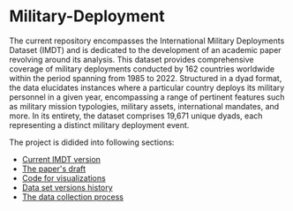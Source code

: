 # Military-Deployment

The current repository encompasses the International Military Deployments Dataset (IMDT) and is dedicated to the development of an academic paper revolving around its analysis. This dataset provides comprehensive coverage of military deployments conducted by 162 countries worldwide within the period spanning from 1985 to 2022. Structured in a dyad format, the data elucidates instances where a particular country deploys its military personnel in a given year, encompassing a range of pertinent features such as military mission typologies, military assets, international mandates, and more. In its entirety, the dataset comprises 19,671 unique dyads, each representing a distinct military deployment event.

The project is didided into following sections:
 - [Current IMDT version](https://github.com/EmilStasevski/Military-Deployment/tree/main/current%20data)
 - [The paper's draft](https://github.com/EmilStasevski/Military-Deployment/tree/main/manuscript)
 - [Code for visualizations](https://github.com/EmilStasevski/Military-Deployment/tree/main/Visualizations)
 - [Data set versions history](https://github.com/EmilStasevski/Military-Deployment/tree/main/db%20versions)
 - [The data collection process](https://github.com/EmilStasevski/Military-Deployment/tree/main/Data%20collection)


